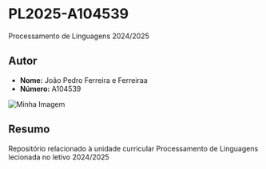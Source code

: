 # PL2025-A104539

Processamento de Linguagens 2024/2025


## Autor 

- **Nome:** João Pedro Ferreira e Ferreiraa
- **Número:** A104539

![Minha Imagem](img/minha_imagem.png)



## Resumo 

Repositório relacionado à unidade curricular Processamento de Linguagens lecionada no letivo 2024/2025
